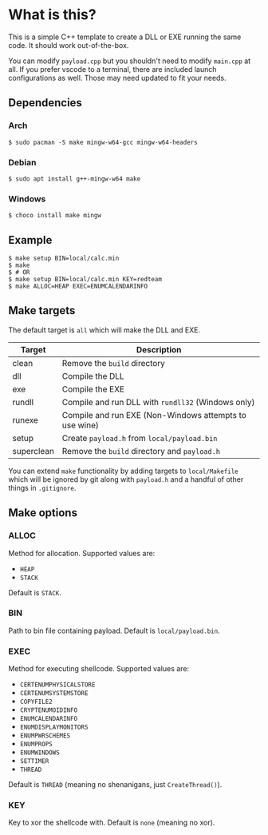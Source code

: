 # What is this?

This is a simple C++ template to create a DLL or EXE running the same
code. It should work out-of-the-box.

You can modify `payload.cpp` but you shouldn't need to modify
`main.cpp` at all. If you prefer vscode to a terminal, there are
included launch configurations as well. Those may need updated to fit
your needs.

## Dependencies

### Arch

```
$ sudo pacman -S make mingw-w64-gcc mingw-w64-headers
```

### Debian

```
$ sudo apt install g++-mingw-w64 make
```

### Windows

```
$ choco install make mingw
```

## Example

```
$ make setup BIN=local/calc.min
$ make
$ # OR
$ make setup BIN=local/calc.min KEY=redteam
$ make ALLOC=HEAP EXEC=ENUMCALENDARINFO
```

## Make targets

The default target is `all` which will make the DLL and EXE.

Target     | Description
---        | ---
clean      | Remove the `build` directory
dll        | Compile the DLL
exe        | Compile the EXE
rundll     | Compile and run DLL with `rundll32` (Windows only)
runexe     | Compile and run EXE (Non-Windows attempts to use wine)
setup      | Create `payload.h` from `local/payload.bin`
superclean | Remove the `build` directory and `payload.h`

You can extend `make` functionality by adding targets to
`local/Makefile` which will be ignored by git along with `payload.h`
and a handful of other things in `.gitignore`.

## Make options

### ALLOC

Method for allocation. Supported values are:

- `HEAP`
- `STACK`

Default is `STACK`.

### BIN

Path to bin file containing payload. Default is `local/payload.bin`.

### EXEC

Method for executing shellcode. Supported values are:

- `CERTENUMPHYSICALSTORE`
- `CERTENUMSYSTEMSTORE`
- `COPYFILE2`
- `CRYPTENUMOIDINFO`
- `ENUMCALENDARINFO`
- `ENUMDISPLAYMONITORS`
- `ENUMPWRSCHEMES`
- `ENUMPROPS`
- `ENUMWINDOWS`
- `SETTIMER`
- `THREAD`

Default is `THREAD` (meaning no shenanigans, just `CreateThread()`).

### KEY

Key to xor the shellcode with. Default is `none` (meaning no xor).
